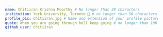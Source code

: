 ```yaml
---
name: Chitiiran Krishna Moorthy # No longer than 28 characters
institution: York University, Toronto 🚩 # no longer than 58 characters
profile_pic: Chitiiran.jpg # Name and extension of your profile picture(ex. mona.png) The picture must be squared and 544px on width and height.
quote: When you are going through hell keep going # no longer than 100 characters, avoid using quotes(") to guarantee the format remains the same.
github_user: Chitiiran
---
```

